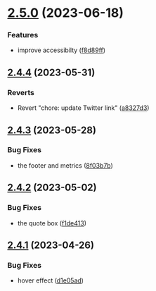 # [2.5.0](https://github.com/Pradumnasaraf/Pradumnasaraf.github.io/compare/v2.4.4...v2.5.0) (2023-06-18)


### Features

* improve accessibilty ([f8d89ff](https://github.com/Pradumnasaraf/Pradumnasaraf.github.io/commit/f8d89ff46ecdf6d4d7a8283629a1c9fc913c95ec))



## [2.4.4](https://github.com/Pradumnasaraf/Pradumnasaraf.github.io/compare/v2.4.3...v2.4.4) (2023-05-31)


### Reverts

* Revert "chore: update Twitter link" ([a8327d3](https://github.com/Pradumnasaraf/Pradumnasaraf.github.io/commit/a8327d3a39a4cba2cff0ff17ded3246fa7b54828))



## [2.4.3](https://github.com/Pradumnasaraf/Pradumnasaraf.github.io/compare/v2.4.2...v2.4.3) (2023-05-28)


### Bug Fixes

* the footer and metrics ([8f03b7b](https://github.com/Pradumnasaraf/Pradumnasaraf.github.io/commit/8f03b7bf540537a2e68bfedc206892e3202d3096))



## [2.4.2](https://github.com/Pradumnasaraf/Pradumnasaraf.github.io/compare/v2.4.1...v2.4.2) (2023-05-02)


### Bug Fixes

* the quote box ([f1de413](https://github.com/Pradumnasaraf/Pradumnasaraf.github.io/commit/f1de41301c6bae2f0100f489e6376532ed6740c7))



## [2.4.1](https://github.com/Pradumnasaraf/Pradumnasaraf.github.io/compare/v2.4.0...v2.4.1) (2023-04-26)


### Bug Fixes

* hover effect ([d1e05ad](https://github.com/Pradumnasaraf/Pradumnasaraf.github.io/commit/d1e05ad46de4437ffd546202f354b53b33ad8f45))



